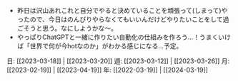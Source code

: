 - 昨日は沢山あれこれと自分でやると決めていることを頑張って(しまって)やったので、今日はのんびりやらなくてもいいんだけどやりたいことをして過ごそうと思う。なにしようかな～。
- やっぱりChatGPTと一緒に作りたい自動化の仕組みを作ろう…！うまくいけば「世界で何が今hotなのか」がわかる感じになる…予定。

日: [[2023-03-18]] | [[2023-03-20]]
週: [[2023-03-12]] | [[2023-03-26]]
月: [[2023-02-19]] | [[2023-04-19]]
年: [[2022-03-19]] | [[2024-03-19]]
